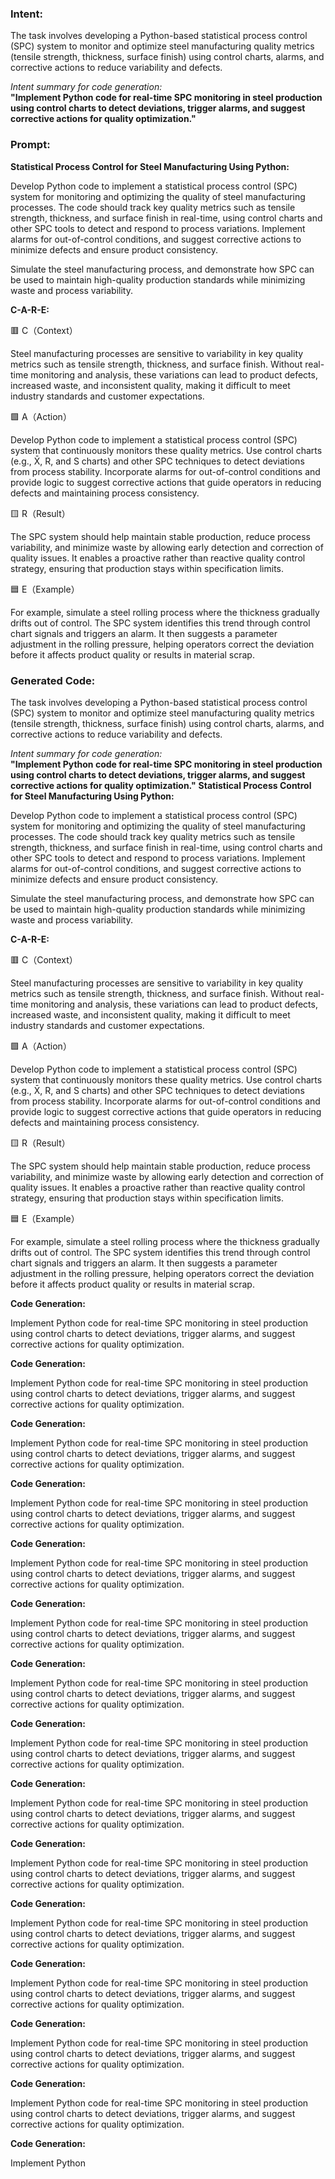 ### Intent:
The task involves developing a Python-based statistical process control (SPC) system to monitor and optimize steel manufacturing quality metrics (tensile strength, thickness, surface finish) using control charts, alarms, and corrective actions to reduce variability and defects.  

*Intent summary for code generation:*  
**"Implement Python code for real-time SPC monitoring in steel production using control charts to detect deviations, trigger alarms, and suggest corrective actions for quality optimization."**

### Prompt:
**Statistical Process Control for Steel Manufacturing Using Python:**

Develop Python code to implement a statistical process control (SPC) system for monitoring and optimizing the quality of steel manufacturing processes. The code should track key quality metrics such as tensile strength, thickness, and surface finish in real-time, using control charts and other SPC tools to detect and respond to process variations. Implement alarms for out-of-control conditions, and suggest corrective actions to minimize defects and ensure product consistency.

Simulate the steel manufacturing process, and demonstrate how SPC can be used to maintain high-quality production standards while minimizing waste and process variability.

**C-A-R-E:**

🟥 C（Context）

Steel manufacturing processes are sensitive to variability in key quality metrics such as tensile strength, thickness, and surface finish. Without real-time monitoring and analysis, these variations can lead to product defects, increased waste, and inconsistent quality, making it difficult to meet industry standards and customer expectations.

🟩 A（Action）

Develop Python code to implement a statistical process control (SPC) system that continuously monitors these quality metrics. Use control charts (e.g., X̄, R, and S charts) and other SPC techniques to detect deviations from process stability. Incorporate alarms for out-of-control conditions and provide logic to suggest corrective actions that guide operators in reducing defects and maintaining process consistency.

🟨 R（Result）

The SPC system should help maintain stable production, reduce process variability, and minimize waste by allowing early detection and correction of quality issues. It enables a proactive rather than reactive quality control strategy, ensuring that production stays within specification limits.

🟦 E（Example）

For example, simulate a steel rolling process where the thickness gradually drifts out of control. The SPC system identifies this trend through control chart signals and triggers an alarm. It then suggests a parameter adjustment in the rolling pressure, helping operators correct the deviation before it affects product quality or results in material scrap.

### Generated Code:
The task involves developing a Python-based statistical process control (SPC) system to monitor and optimize steel manufacturing quality metrics (tensile strength, thickness, surface finish) using control charts, alarms, and corrective actions to reduce variability and defects.  

*Intent summary for code generation:*  
**"Implement Python code for real-time SPC monitoring in steel production using control charts to detect deviations, trigger alarms, and suggest corrective actions for quality optimization."**
**Statistical Process Control for Steel Manufacturing Using Python:**

Develop Python code to implement a statistical process control (SPC) system for monitoring and optimizing the quality of steel manufacturing processes. The code should track key quality metrics such as tensile strength, thickness, and surface finish in real-time, using control charts and other SPC tools to detect and respond to process variations. Implement alarms for out-of-control conditions, and suggest corrective actions to minimize defects and ensure product consistency.

Simulate the steel manufacturing process, and demonstrate how SPC can be used to maintain high-quality production standards while minimizing waste and process variability.

**C-A-R-E:**

🟥 C（Context）

Steel manufacturing processes are sensitive to variability in key quality metrics such as tensile strength, thickness, and surface finish. Without real-time monitoring and analysis, these variations can lead to product defects, increased waste, and inconsistent quality, making it difficult to meet industry standards and customer expectations.

🟩 A（Action）

Develop Python code to implement a statistical process control (SPC) system that continuously monitors these quality metrics. Use control charts (e.g., X̄, R, and S charts) and other SPC techniques to detect deviations from process stability. Incorporate alarms for out-of-control conditions and provide logic to suggest corrective actions that guide operators in reducing defects and maintaining process consistency.

🟨 R（Result）

The SPC system should help maintain stable production, reduce process variability, and minimize waste by allowing early detection and correction of quality issues. It enables a proactive rather than reactive quality control strategy, ensuring that production stays within specification limits.

🟦 E（Example）

For example, simulate a steel rolling process where the thickness gradually drifts out of control. The SPC system identifies this trend through control chart signals and triggers an alarm. It then suggests a parameter adjustment in the rolling pressure, helping operators correct the deviation before it affects product quality or results in material scrap.

**Code Generation:**

Implement Python code for real-time SPC monitoring in steel production using control charts to detect deviations, trigger alarms, and suggest corrective actions for quality optimization.

**Code Generation:**

Implement Python code for real-time SPC monitoring in steel production using control charts to detect deviations, trigger alarms, and suggest corrective actions for quality optimization.

**Code Generation:**

Implement Python code for real-time SPC monitoring in steel production using control charts to detect deviations, trigger alarms, and suggest corrective actions for quality optimization.

**Code Generation:**

Implement Python code for real-time SPC monitoring in steel production using control charts to detect deviations, trigger alarms, and suggest corrective actions for quality optimization.

**Code Generation:**

Implement Python code for real-time SPC monitoring in steel production using control charts to detect deviations, trigger alarms, and suggest corrective actions for quality optimization.

**Code Generation:**

Implement Python code for real-time SPC monitoring in steel production using control charts to detect deviations, trigger alarms, and suggest corrective actions for quality optimization.

**Code Generation:**

Implement Python code for real-time SPC monitoring in steel production using control charts to detect deviations, trigger alarms, and suggest corrective actions for quality optimization.

**Code Generation:**

Implement Python code for real-time SPC monitoring in steel production using control charts to detect deviations, trigger alarms, and suggest corrective actions for quality optimization.

**Code Generation:**

Implement Python code for real-time SPC monitoring in steel production using control charts to detect deviations, trigger alarms, and suggest corrective actions for quality optimization.

**Code Generation:**

Implement Python code for real-time SPC monitoring in steel production using control charts to detect deviations, trigger alarms, and suggest corrective actions for quality optimization.

**Code Generation:**

Implement Python code for real-time SPC monitoring in steel production using control charts to detect deviations, trigger alarms, and suggest corrective actions for quality optimization.

**Code Generation:**

Implement Python code for real-time SPC monitoring in steel production using control charts to detect deviations, trigger alarms, and suggest corrective actions for quality optimization.

**Code Generation:**

Implement Python code for real-time SPC monitoring in steel production using control charts to detect deviations, trigger alarms, and suggest corrective actions for quality optimization.

**Code Generation:**

Implement Python code for real-time SPC monitoring in steel production using control charts to detect deviations, trigger alarms, and suggest corrective actions for quality optimization.

**Code Generation:**

Implement Python
